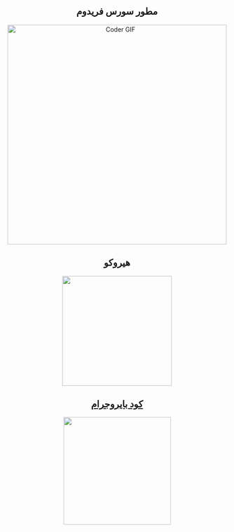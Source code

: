 
<h2 align="center">
   مطور سورس فريدوم
</h2>

<p align="center"><img src="https://media.giphy.com/media/SWoSkN6DxTszqIKEqv/giphy.gif" alt="Coder GIF" width="500" alt="ridho17-ind Github" width="1000px" /></p>



<h2 align="center">
   هيروكو 
</h2>

<p align="center">
<a href="https://dashboard.heroku.com/new?template=https://github.com/freedomSource/-RR8R9"><img src="https://img.shields.io/badge/Deploy%20To%20Heroku-blueviolet?style=for-the-badge&logo=heroku" width="250""/</a>  

</p>

<h2 align="center">
   كود بايروجرام
</h2>

<p align="center">
<a href="https://replit.com/@freedomSource/Session-Generator#main.py"><img src="https://img.shields.io/badge/Generate%20On%20Repl-blueviolet?style=for-the-badge&logo=appveyor" width="245""/></a>
